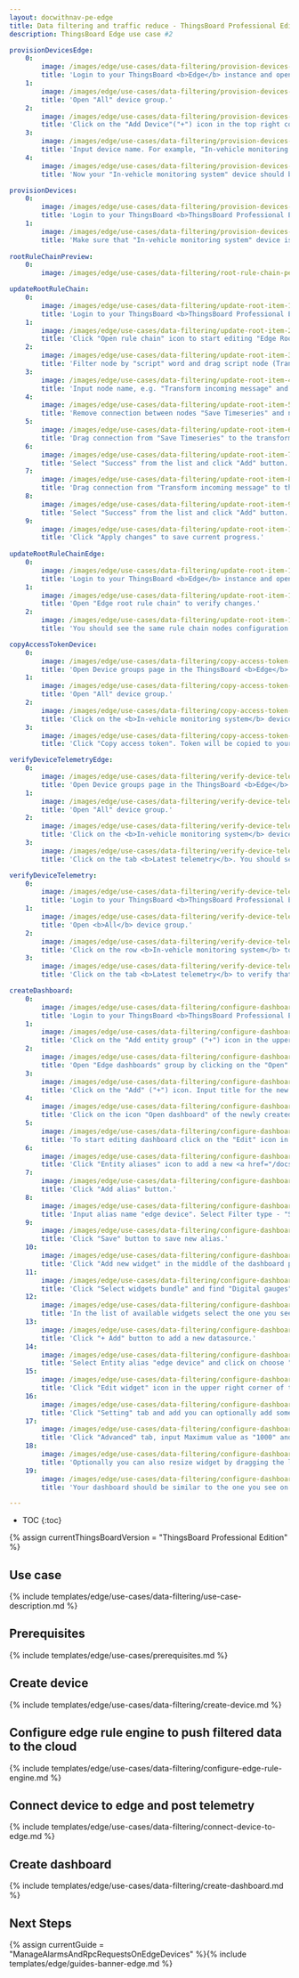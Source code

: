```yaml
---
layout: docwithnav-pe-edge
title: Data filtering and traffic reduce - ThingsBoard Professional Edition
description: ThingsBoard Edge use case #2

provisionDevicesEdge:
    0:
        image: /images/edge/use-cases/data-filtering/provision-devices-item-1.png
        title: 'Login to your ThingsBoard <b>Edge</b> instance and open Device groups page.'
    1:
        image: /images/edge/use-cases/data-filtering/provision-devices-item-2.png
        title: 'Open "All" device group.'
    2:
        image: /images/edge/use-cases/data-filtering/provision-devices-item-3.png
        title: 'Click on the "Add Device"("+") icon in the top right corner of the table.'
    3:
        image: /images/edge/use-cases/data-filtering/provision-devices-item-4.png
        title: 'Input device name. For example, "In-vehicle monitoring system". Click "Add" to add the device.'
    4:
        image: /images/edge/use-cases/data-filtering/provision-devices-item-5.png
        title: 'Now your "In-vehicle monitoring system" device should be in the devices table.'

provisionDevices:    
    0:
        image: /images/edge/use-cases/data-filtering/provision-devices-item-6-pe.png
        title: 'Login to your ThingsBoard <b>ThingsBoard Professional Edition</b> instance. Open the group <b>All</b> of the <b>Device groups</b> page.'
    1:
        image: /images/edge/use-cases/data-filtering/provision-devices-item-7-pe.png
        title: 'Make sure that "In-vehicle monitoring system" device is in the devices list.'
        
rootRuleChainPreview:
    0:
        image: /images/edge/use-cases/data-filtering/root-rule-chain-pe.png

updateRootRuleChain:
    0:
        image: /images/edge/use-cases/data-filtering/update-root-item-1-pe.png
        title: 'Login to your ThingsBoard <b>ThingsBoard Professional Edition</b> instance and open Rule chain templates page.'
    1:
        image: /images/edge/use-cases/data-filtering/update-root-item-2-pe.png
        title: 'Click "Open rule chain" icon to start editing "Edge Root Rule Chain".'
    2:
        image: /images/edge/use-cases/data-filtering/update-root-item-3-pe.png
        title: 'Filter node by "script" word and drag script node (Transformation) to rule chain.'
    3:
        image: /images/edge/use-cases/data-filtering/update-root-item-4-pe.png
        title: 'Input node name, e.g. "Transform incoming message" and add <b>JavaScript</b> code (you can copy and paste it from the snippet above) to send further only "distance" readings. Click "Add" to proceed.'
    4:
        image: /images/edge/use-cases/data-filtering/update-root-item-5-pe.png
        title: 'Remove connection between nodes "Save Timeseries" and newly added script node.'
    5:
        image: /images/edge/use-cases/data-filtering/update-root-item-6-pe.png
        title: 'Drag connection from "Save Timeseries" to the transformation script node.'
    6:
        image: /images/edge/use-cases/data-filtering/update-root-item-7-pe.png
        title: 'Select "Success" from the list and click "Add" button.'
    7:
        image: /images/edge/use-cases/data-filtering/update-root-item-8-pe.png
        title: 'Drag connection from "Transform incoming message" to the "Push to cloud" node  the list and click "Add" button.'
    8:
        image: /images/edge/use-cases/data-filtering/update-root-item-9-pe.png
        title: 'Select "Success" from the list and click "Add" button.'
    9:
        image: /images/edge/use-cases/data-filtering/update-root-item-10-pe.png
        title: 'Click "Apply changes" to save current progress.'
        
updateRootRuleChainEdge:
    0:
        image: /images/edge/use-cases/data-filtering/update-root-item-11.png
        title: 'Login to your ThingsBoard <b>Edge</b> instance and open Rule chains page.'
    1:
        image: /images/edge/use-cases/data-filtering/update-root-item-12.png
        title: 'Open "Edge root rule chain" to verify changes.'
    2:
        image: /images/edge/use-cases/data-filtering/update-root-item-13.png
        title: 'You should see the same rule chain nodes configuration as on the cloud.'

copyAccessTokenDevice:
    0:
        image: /images/edge/use-cases/data-filtering/copy-access-token-item-1.png
        title: 'Open Device groups page in the ThingsBoard <b>Edge</b> instance.'
    1:
        image: /images/edge/use-cases/data-filtering/copy-access-token-item-2.png
        title: 'Open "All" device group.'
    2:
        image: /images/edge/use-cases/data-filtering/copy-access-token-item-3.png
        title: 'Click on the <b>In-vehicle monitoring system</b> device row in the table to open device details.'
    3:
        image: /images/edge/use-cases/data-filtering/copy-access-token-item-4.png  
        title: 'Click "Copy access token". Token will be copied to your clipboard. Save it to a safe place.'

verifyDeviceTelemetryEdge:
    0:
        image: /images/edge/use-cases/data-filtering/verify-device-telemetry-item-1.png
        title: 'Open Device groups page in the ThingsBoard <b>Edge</b> instance.'
    1:
        image: /images/edge/use-cases/data-filtering/verify-device-telemetry-item-2.png
        title: 'Open "All" device group.'
    2:
        image: /images/edge/use-cases/data-filtering/verify-device-telemetry-item-3.png
        title: 'Click on the <b>In-vehicle monitoring system</b> device row in the table to open device details.'
    3:
        image: /images/edge/use-cases/data-filtering/verify-device-telemetry-item-4.png
        title: 'Click on the tab <b>Latest telemetry</b>. You should see the telemetry constantly generated by the Python script.'

verifyDeviceTelemetry:
    0:
        image: /images/edge/use-cases/data-filtering/verify-device-telemetry-item-5-pe.png
        title: 'Login to your ThingsBoard <b>ThingsBoard Professional Edition</b> instance and open Device groups page.'
    1:
        image: /images/edge/use-cases/data-filtering/verify-device-telemetry-item-6-pe.png
        title: 'Open <b>All</b> device group.'
    2:
        image: /images/edge/use-cases/data-filtering/verify-device-telemetry-item-7-pe.png
        title: 'Click on the row <b>In-vehicle monitoring system</b> to open device details.'
    3:
        image: /images/edge/use-cases/data-filtering/verify-device-telemetry-item-8-pe.png
        title: 'Click on the tab <b>Latest telemetry</b> to verify that distance readings are pushed successfully from the edge to the cloud.'

createDashboard:
    0:
        image: /images/edge/use-cases/data-filtering/configure-dashboards-item-1-pe.png
        title: 'Login to your ThingsBoard <b>ThingsBoard Professional Edition</b> instance and open "Dashboard groups" page.'
    1:
        image: /images/edge/use-cases/data-filtering/configure-dashboards-item-2-pe.png
        title: 'Click on the "Add entity group" ("+") icon in the upper right corner. Input name "Edge dashboards" and click "Add".'
    2:
        image: /images/edge/use-cases/data-filtering/configure-dashboards-item-3-pe.png
        title: 'Open "Edge dashboards" group by clicking on the "Open" icon.'
    3:
        image: /images/edge/use-cases/data-filtering/configure-dashboards-item-4-pe.png
        title: 'Click on the "Add" ("+") icon. Input title for the new dashboard, e.g. "Edge Vehicle" and click "Add".'
    4:
        image: /images/edge/use-cases/data-filtering/configure-dashboards-item-5-pe.png
        title: 'Click on the icon "Open dashboard" of the newly created dashboard.'
    5:
        image: /images/edge/use-cases/data-filtering/configure-dashboards-item-6-pe.png
        title: 'To start editing dashboard click on the "Edit" icon in the lower right corner.'
    6:
        image: /images/edge/use-cases/data-filtering/configure-dashboards-item-7-pe.png
        title: 'Click "Entity aliases" icon to add a new <a href="/docs/user-guide/ui/aliases/" target="_blank">alias</a> in order to visualize data on the dashboard.'
    7:
        image: /images/edge/use-cases/data-filtering/configure-dashboards-item-8-pe.png
        title: 'Click "Add alias" button.'
    8:
        image: /images/edge/use-cases/data-filtering/configure-dashboards-item-9-pe.png
        title: 'Input alias name "edge device". Select Filter type - "Single entity", Type - "Device", Device - "In-vehicle monitoring system". Then click "Add" button.'
    9:
        image: /images/edge/use-cases/data-filtering/configure-dashboards-item-10-pe.png
        title: 'Click "Save" button to save new alias.'
    10:
        image: /images/edge/use-cases/data-filtering/configure-dashboards-item-11-pe.png
        title: 'Click "Add new widget" in the middle of the dashboard page.'
    11:
        image: /images/edge/use-cases/data-filtering/configure-dashboards-item-12-pe.png
        title: 'Click "Select widgets bundle" and find "Digital gauges".'
    12:
        image: /images/edge/use-cases/data-filtering/configure-dashboards-item-13-pe.png
        title: 'In the list of available widgets select the one you see on the image. Click "+ Add" button to add a datasource for the widget.'
    13:
        image: /images/edge/use-cases/data-filtering/configure-dashboards-item-14-pe.png
        title: 'Click "+ Add" button to add a new datasource.'
    14:
        image: /images/edge/use-cases/data-filtering/configure-dashboards-item-15-pe.png
        title: 'Select Entity alias "edge device" and click on choose "distance" as device timeseries.'
    15:
        image: /images/edge/use-cases/data-filtering/configure-dashboards-item-16-pe.png
        title: 'Click "Edit widget" icon in the upper right corner of the widget to add style.'
    16:
        image: /images/edge/use-cases/data-filtering/configure-dashboards-item-17-pe.png
        title: 'Click "Setting" tab and add you can optionally add some title, icon and display configurations as show on the image.'
    17:
        image: /images/edge/use-cases/data-filtering/configure-dashboards-item-18-pe.png
        title: 'Click "Advanced" tab, input Maximum value as "1000" and Unit title as "MLS". Then click "Apply changes" and close the card.'
    18:
        image: /images/edge/use-cases/data-filtering/configure-dashboards-item-19-pe.png
        title: 'Optionally you can also resize widget by dragging the left bottom corner of the widget. Do not forget to click "Apply changes" icon to save current progress.'
    19:
        image: /images/edge/use-cases/data-filtering/configure-dashboards-item-20-pe.png
        title: 'Your dashboard should be similar to the one you see on the image.'

---
```

* TOC
{:toc}

{% assign currentThingsBoardVersion = "ThingsBoard Professional Edition" %}

## Use case

{% include templates/edge/use-cases/data-filtering/use-case-description.md %}

## Prerequisites

{% include templates/edge/use-cases/prerequisites.md %}

## Create device

{% include templates/edge/use-cases/data-filtering/create-device.md %}

## Configure edge rule engine to push filtered data to the cloud

{% include templates/edge/use-cases/data-filtering/configure-edge-rule-engine.md %}

## Connect device to edge and post telemetry

{% include templates/edge/use-cases/data-filtering/connect-device-to-edge.md %}

## Create dashboard

{% include templates/edge/use-cases/data-filtering/create-dashboard.md %}

## Next Steps

{% assign currentGuide = "ManageAlarmsAndRpcRequestsOnEdgeDevices" %}{% include templates/edge/guides-banner-edge.md %}
